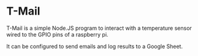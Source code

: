 # T-Mail

T-Mail is a simple Node.JS program to interact with a temperature sensor wired to the GPIO pins of a raspberry pi.

It can be configured to send emails and log results to a Google Sheet.
